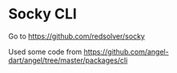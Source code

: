 # Socky CLI

Go to https://github.com/redsolver/socky


Used some code from https://github.com/angel-dart/angel/tree/master/packages/cli